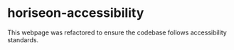 # horiseon-accessibility
This webpage was refactored to ensure the codebase follows accessibility standards. 
